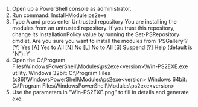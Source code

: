 01. Open up a PowerShell console as administrator.
02. Run command:
Install-Module ps2exe
03. Type A and press enter
Untrusted repository
 You are installing the modules from an untrusted repository. If you trust this repository, change
 its InstallationPolicy value by running the Set-PSRepository cmdlet. Are you sure you want to
 install the modules from 'PSGallery'?
 [Y] Yes  [A] Yes to All  [N] No  [L] No to All  [S] Suspend  [?] Help (default is "N"): Y
04. Open the C:\Program Files\WindowsPowerShell\Modules\ps2exe\<version>\Win-PS2EXE.exe utility.
Windows 32bit: C:\Program Files (x86)\WindowsPowerShell\Modules\ps2exe\<version>
Windows 64bit: C:\Program Files\WindowsPowerShell\Modules\ps2exe\<version>
05. Use the parameters in "Win-PS2EXE.png" to fill in details and generate exe.